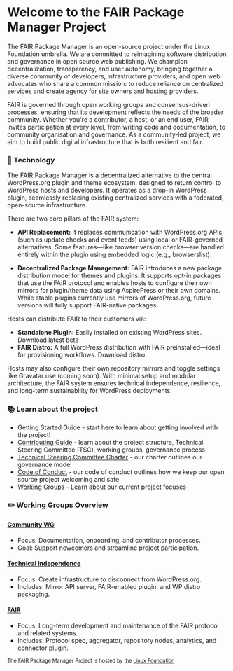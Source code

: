 # Welcome to the FAIR Package Manager Project

The FAIR Package Manager is an open-source project under the Linux Foundation umbrella. We are committed to reimagining software distribution and governance in open source web publishing. We champion decentralization, transparency, and user autonomy, bringing together a diverse community of developers, infrastructure providers, and open web advocates who share a common mission: to reduce reliance on centralized services and create agency for site owners and hosting providers.

FAIR is governed through open working groups and consensus-driven processes, ensuring that its development reflects the needs of the broader community. Whether you're a contributor, a host, or an end user, FAIR invites participation at every level, from writing code and documentation, to community organisation and governance. As a community-led project, we aim to build public digital infrastructure that is both resilient and fair.

### 🚀 Technology

The FAIR Package Manager is a decentralized alternative to the central WordPress.org plugin and theme ecosystem, designed to return control to WordPress hosts and developers. It operates as a drop-in WordPress plugin, seamlessly replacing existing centralized services with a federated, open-source infrastructure.

There are two core pillars of the FAIR system:

* **API Replacement:** It replaces communication with WordPress.org APIs (such as update checks and event feeds) using local or FAIR-governed alternatives. Some features—like browser version checks—are handled entirely within the plugin using embedded logic (e.g., browserslist).

* **Decentralized Package Management:** FAIR introduces a new package distribution model for themes and plugins. It supports opt-in packages that use the FAIR protocol and enables hosts to configure their own mirrors for plugin/theme data using AspirePress or their own domains. While stable plugins currently use mirrors of WordPress.org, future versions will fully support FAIR-native packages.

Hosts can distribute FAIR to their customers via:

* **Standalone Plugin:** Easily installed on existing WordPress sites. Download latest beta
* **FAIR Distro:** A full WordPress distribution with FAIR preinstalled—ideal for provisioning workflows. Download distro

Hosts may also configure their own repository mirrors and toggle settings like Gravatar use (coming soon). With minimal setup and modular architecture, the FAIR system ensures technical independence, resilience, and long-term sustainability for WordPress deployments.

### 📚 Learn about the project

* Getting Started Guide - start here to learn about getting involved with the project!
* [Contributing Guide](https://github.com/fairpm/tsc/blob/main/contributing.md) - learn about the project structure, Technical Steering Committee (TSC), working groups, governance process
* [Technical Steering Committee Charter](https://github.com/fairpm/tsc/blob/main/charter.md) - our charter outlines our governance model
* [Code of Conduct](https://github.com/fairpm/tsc/blob/main/code-of-conduct.md) - our code of conduct outlines how we keep our open source project welcoming and safe
* [Working Groups](https://github.com/fairpm/tsc/tree/main/working-groups) - Learn about our current project focuses

### ✏️ Working Groups Overview

#### [Community WG](https://github.com/fairpm/tsc)

* Focus: Documentation, onboarding, and contributor processes.
* Goal: Support newcomers and streamline project participation.

#### [Technical Independence](https://github.com/fairpm/fair-plugin)

* Focus: Create infrastructure to disconnect from WordPress.org.
* Includes: Mirror API server, FAIR-enabled plugin, and WP distro packaging.

#### [FAIR](https://github.com/fairpm/fair-protocol)

* Focus: Long-term development and maintenance of the FAIR protocol and related systems.
* Includes: Protocol spec, aggregator, repository nodes, analytics, and connector plugin.

<sub>The FAIR Package Manager Project is hosted by the [Linux Foundation](https://www.linuxfoundation.org/) </sub>
